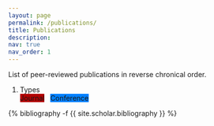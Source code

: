```yaml
---
layout: page
permalink: /publications/
title: Publications
description:
nav: true
nav_order: 1
---
```

<!-- _pages/publications.md -->

List of peer-reviewed publications in reverse chronical order.
<div class="publications">
  <ol class="bibliography">
   <li>
     <div class="abbr">
       Types
       <br>
       <abbr class="badge badge-jrnl" style="background-color:#b30000">Journal</abbr>
       &nbsp;
       <abbr class="badge badge-conf" style="background-color:#0080FF">Conference</abbr>
     </div>
   </li>
  </ol>
{% bibliography -f {{ site.scholar.bibliography }} %}
</div>